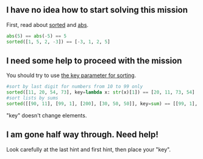 ## I have no idea how to start solving this mission
First, read about [sorted](http://docs.python.org/2/library/functions.html#sorted) and
[abs](http://docs.python.org/2/library/functions.html#abs).
```python
abs(5) == abs(-5) == 5
sorted([1, 5, 2, -3]) == [-3, 1, 2, 5]
```

## I need some help to proceed with the mission

You should try to use [the key parameter for sorting](https://wiki.python.org/moin/HowTo/Sorting/#Key_Functions).

```python
#sort by last digit for numbers from 10 to 99 only
sorted([11, 20, 54, 73], key=lambda x: str(x)[1]) == [20, 11, 73, 54]
#sort lists by sums
sorted([[90, 11], [99, 1], [200], [30, 50, 50]], key=sum) == [[99, 1], [90, 11], [30, 50, 50], [200]]
```

"key" doesn't change elements.

## I am gone half way through. Need help!

Look carefully at the last hint and first hint, then place your "key".
